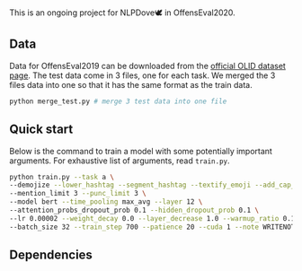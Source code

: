 This is an ongoing project for NLPDove🕊 in OffensEval2020.

## Data

Data for OffensEval2019 can be downloaded from the [official OLID dataset page](https://sites.google.com/site/offensevalsharedtask/olid).
The test data come in 3 files, one for each task. We merged the 3 files data into one so that it has the same format as the train data.

```bash
python merge_test.py # merge 3 test data into one file
```



## Quick start
Below is the command to train a model with some potentially important arguments.
For exhaustive list of arguments, read `train.py`.
```bash
python train.py --task a \
--demojize --lower_hashtag --segment_hashtag --textify_emoji --add_cap_sign \
--mention_limit 3 --punc_limit 3 \
--model bert --time_pooling max_avg --layer 12 \
--attention_probs_dropout_prob 0.1 --hidden_dropout_prob 0.1 \
--lr 0.00002 --weight_decay 0.0 --layer_decrease 1.0 --warmup_ratio 0.1 \
--batch_size 32 --train_step 700 --patience 20 --cuda 1 --note WRITENOTEHERE
```



## Dependencies

